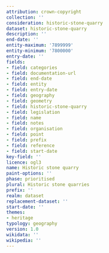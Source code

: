 ```yaml
---
attribution: crown-copyright
collection: ''
consideration: historic-stone-quarry
dataset: historic-stone-quarry
description: ''
end-date: ''
entity-maximum: '7899999'
entity-minimum: '7800000'
entry-date: ''
fields:
- field: categories
- field: documentation-url
- field: end-date
- field: entity
- field: entry-date
- field: geography
- field: geometry
- field: historic-stone-quarry
- field: legislation
- field: name
- field: notes
- field: organisation
- field: point
- field: prefix
- field: reference
- field: start-date
key-field: ''
licence: ogl3
name: Historic stone quarry
paint-options: ''
phase: prioritised
plural: Historic stone quarries
prefix: ''
realm: dataset
replacement-dataset: ''
start-date: ''
themes:
- heritage
typology: geography
version: 1.0
wikidata: ''
wikipedia: ''
---
```

